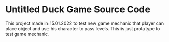 # Untitled Duck Game Source Code
 This project made in 15.01.2022 to test new game mechanic that player can place object and use his character to pass levels. This is just protatype to test game mechanic.
